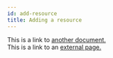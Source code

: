 ```yaml
---
id: add-resource
title: Adding a resource
---
```


This is a link to [another document.](doc3.md)  
This is a link to an [external page.](http://www.example.com)
